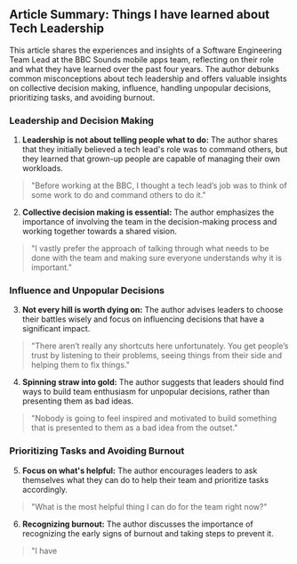  ## Article Summary: Things I have learned about Tech Leadership

This article shares the experiences and insights of a Software Engineering Team Lead at the BBC Sounds mobile apps team, reflecting on their role and what they have learned over the past four years. The author debunks common misconceptions about tech leadership and offers valuable insights on collective decision making, influence, handling unpopular decisions, prioritizing tasks, and avoiding burnout.

### Leadership and Decision Making

1. **Leadership is not about telling people what to do:** The author shares that they initially believed a tech lead's role was to command others, but they learned that grown-up people are capable of managing their own workloads.

> "Before working at the BBC, I thought a tech lead’s job was to think of some work to do and command others to do it."

2. **Collective decision making is essential:** The author emphasizes the importance of involving the team in the decision-making process and working together towards a shared vision.

> "I vastly prefer the approach of talking through what needs to be done with the team and making sure everyone understands why it is important."

### Influence and Unpopular Decisions

3. **Not every hill is worth dying on:** The author advises leaders to choose their battles wisely and focus on influencing decisions that have a significant impact.

> "There aren’t really any shortcuts here unfortunately. You get people’s trust by listening to their problems, seeing things from their side and helping them to fix things."

4. **Spinning straw into gold:** The author suggests that leaders should find ways to build team enthusiasm for unpopular decisions, rather than presenting them as bad ideas.

> "Nobody is going to feel inspired and motivated to build something that is presented to them as a bad idea from the outset."

### Prioritizing Tasks and Avoiding Burnout

5. **Focus on what's helpful:** The author encourages leaders to ask themselves what they can do to help their team and prioritize tasks accordingly.

> "What is the most helpful thing I can do for the team right now?"

6. **Recognizing burnout:** The author discusses the importance of recognizing the early signs of burnout and taking steps to prevent it.

> "I have